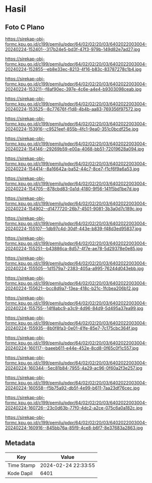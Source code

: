 # Hasil

## Foto C Plano

https://sirekap-obj-formc.kpu.go.id/c199/pemilu/pdpr/64/02/02/20/03/6402022003004-20240224-152401--317b24e5-bd3f-47f3-979b-149d82e7ad27.jpg

https://sirekap-obj-formc.kpu.go.id/c199/pemilu/pdpr/64/02/02/20/03/6402022003004-20240224-152855--eb8e33ec-8213-4f16-b83c-83787278c1b4.jpg

https://sirekap-obj-formc.kpu.go.id/c199/pemilu/pdpr/64/02/02/20/03/6402022003004-20240224-153211--f8af90ec-397e-4c6e-a4e4-b9303098ceab.jpg

https://sirekap-obj-formc.kpu.go.id/c199/pemilu/pdpr/64/02/02/20/03/6402022003004-20240224-153525--8c77676f-f1d8-4b4b-aa83-769356f97572.jpg

https://sirekap-obj-formc.kpu.go.id/c199/pemilu/pdpr/64/02/02/20/03/6402022003004-20240224-153916--c9521eef-855b-4fc1-9ea0-351c0bcdf25e.jpg

https://sirekap-obj-formc.kpu.go.id/c199/pemilu/pdpr/64/02/02/20/03/6402022003004-20240224-154146--29269b59-e00a-4068-bb51-72019628a094.jpg

https://sirekap-obj-formc.kpu.go.id/c199/pemilu/pdpr/64/02/02/20/03/6402022003004-20240224-154414--8a16642a-ba52-44c7-8ce7-f1cf6f9a6a53.jpg

https://sirekap-obj-formc.kpu.go.id/c199/pemilu/pdpr/64/02/02/20/03/6402022003004-20240224-154705--878cbd83-0a1d-4180-9f56-141f5bd1be7d.jpg

https://sirekap-obj-formc.kpu.go.id/c199/pemilu/pdpr/64/02/02/20/03/6402022003004-20240224-154902--d1477720-26b7-4501-9081-3b3a0d7c189c.jpg

https://sirekap-obj-formc.kpu.go.id/c199/pemilu/pdpr/64/02/02/20/03/6402022003004-20240224-155107--1db97c4d-30df-443e-b839-f48d3ed95837.jpg

https://sirekap-obj-formc.kpu.go.id/c199/pemilu/pdpr/64/02/02/20/03/6402022003004-20240224-155251--b43886ca-8d57-4f7e-ae78-5d29378e0e85.jpg

https://sirekap-obj-formc.kpu.go.id/c199/pemilu/pdpr/64/02/02/20/03/6402022003004-20240224-155505--1d1579a7-2383-405a-a995-76244d043ebb.jpg

https://sirekap-obj-formc.kpu.go.id/c199/pemilu/pdpr/64/02/02/20/03/6402022003004-20240224-155621--bcc8d9a7-13ea-418c-b21c-1fcbea206b12.jpg

https://sirekap-obj-formc.kpu.go.id/c199/pemilu/pdpr/64/02/02/20/03/6402022003004-20240224-155755--14f8abc9-a3c9-4d96-84d9-5d495a37ea99.jpg

https://sirekap-obj-formc.kpu.go.id/c199/pemilu/pdpr/64/02/02/20/03/6402022003004-20240224-155935--8b0f8fa3-0e01-41fe-85e7-7c175cbc364f.jpg

https://sirekap-obj-formc.kpu.go.id/c199/pemilu/pdpr/64/02/02/20/03/6402022003004-20240224-160117--baeeb611-e44e-452e-8cd8-0f65c0f1c557.jpg

https://sirekap-obj-formc.kpu.go.id/c199/pemilu/pdpr/64/02/02/20/03/6402022003004-20240224-160344--5ec81b84-7955-4a29-ac96-0f60a2f3e257.jpg

https://sirekap-obj-formc.kpu.go.id/c199/pemilu/pdpr/64/02/02/20/03/6402022003004-20240224-160558--f5b75a92-db5f-4e99-b611-7aa23df76cec.jpg

https://sirekap-obj-formc.kpu.go.id/c199/pemilu/pdpr/64/02/02/20/03/6402022003004-20240224-160726--23c0d63b-77f0-4dc2-a2ce-075c6a0a182c.jpg

https://sirekap-obj-formc.kpu.go.id/c199/pemilu/pdpr/64/02/02/20/03/6402022003004-20240224-160916--845bb76a-85f9-4ce8-b6f7-8e37683a2863.jpg


## Metadata

| Key        | Value               |
| ---------- | ------------------- |
| Time Stamp | 2024-02-24 22:33:55 |
| Kode Dapil | 6401                |



